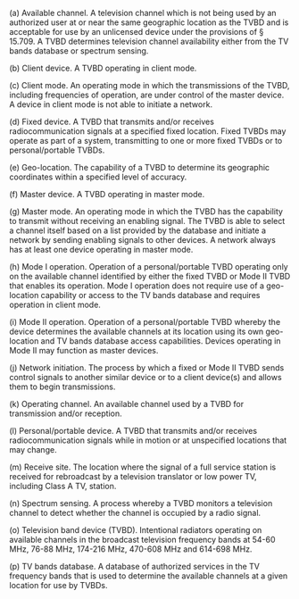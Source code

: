 (a) Available channel. A television channel which is not being used by an authorized user at or near the same geographic location as the TVBD and is acceptable for use by an unlicensed device under the provisions of § 15.709. A TVBD determines television channel availability either from the TV bands database or spectrum sensing.

(b) Client device. A TVBD operating in client mode.

(c) Client mode. An operating mode in which the transmissions of the TVBD, including frequencies of operation, are under control of the master device. A device in client mode is not able to initiate a network.

(d) Fixed device. A TVBD that transmits and/or receives radiocommunication signals at a specified fixed location. Fixed TVBDs may operate as part of a system, transmitting to one or more fixed TVBDs or to personal/portable TVBDs.

(e) Geo-location. The capability of a TVBD to determine its geographic coordinates within a specified level of accuracy.

(f) Master device. A TVBD operating in master mode.

(g) Master mode. An operating mode in which the TVBD has the capability to transmit without receiving an enabling signal. The TVBD is able to select a channel itself based on a list provided by the database and initiate a network by sending enabling signals to other devices. A network always has at least one device operating in master mode.

(h) Mode I operation. Operation of a personal/portable TVBD operating only on the available channel identified by either the fixed TVBD or Mode II TVBD that enables its operation. Mode I operation does not require use of a geo-location capability or access to the TV bands database and requires operation in client mode.

(i) Mode II operation. Operation of a personal/portable TVBD whereby the device determines the available channels at its location using its own geo-location and TV bands database access capabilities. Devices operating in Mode II may function as master devices.

(j) Network initiation. The process by which a fixed or Mode II TVBD sends control signals to another similar device or to a client device(s) and allows them to begin transmissions.
              

(k) Operating channel. An available channel used by a TVBD for transmission and/or reception.

(l) Personal/portable device. A TVBD that transmits and/or receives radiocommunication signals while in motion or at unspecified locations that may change.

(m) Receive site. The location where the signal of a full service station is received for rebroadcast by a television translator or low power TV, including Class A TV, station.

(n) Spectrum sensing. A process whereby a TVBD monitors a television channel to detect whether the channel is occupied by a radio signal.

(o) Television band device (TVBD). Intentional radiators operating on available channels in the broadcast television frequency bands at 54-60 MHz, 76-88 MHz, 174-216 MHz, 470-608 MHz and 614-698 MHz.

(p) TV bands database. A database of authorized services in the TV frequency bands that is used to determine the available channels at a given location for use by TVBDs.

